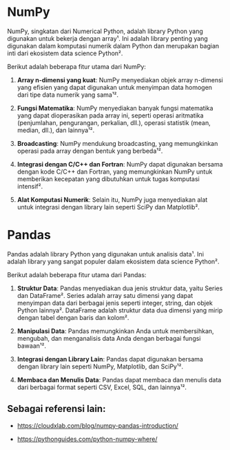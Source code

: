 # NumPy
NumPy, singkatan dari Numerical Python, adalah library Python yang digunakan untuk bekerja dengan array¹. Ini adalah library penting yang digunakan dalam komputasi numerik dalam Python dan merupakan bagian inti dari ekosistem data science Python².

Berikut adalah beberapa fitur utama dari NumPy:

1. **Array n-dimensi yang kuat**: NumPy menyediakan objek array n-dimensi yang efisien yang dapat digunakan untuk menyimpan data homogen dari tipe data numerik yang sama¹².

2. **Fungsi Matematika**: NumPy menyediakan banyak fungsi matematika yang dapat dioperasikan pada array ini, seperti operasi aritmatika (penjumlahan, pengurangan, perkalian, dll.), operasi statistik (mean, median, dll.), dan lainnya¹².

3. **Broadcasting**: NumPy mendukung broadcasting, yang memungkinkan operasi pada array dengan bentuk yang berbeda¹².

4. **Integrasi dengan C/C++ dan Fortran**: NumPy dapat digunakan bersama dengan kode C/C++ dan Fortran, yang memungkinkan NumPy untuk memberikan kecepatan yang dibutuhkan untuk tugas komputasi intensif².

5. **Alat Komputasi Numerik**: Selain itu, NumPy juga menyediakan alat untuk integrasi dengan library lain seperti SciPy dan Matplotlib².

# Pandas

Pandas adalah library Python yang digunakan untuk analisis data¹. Ini adalah library yang sangat populer dalam ekosistem data science Python².

Berikut adalah beberapa fitur utama dari Pandas:

1. **Struktur Data**: Pandas menyediakan dua jenis struktur data, yaitu Series dan DataFrame². Series adalah array satu dimensi yang dapat menyimpan data dari berbagai jenis seperti integer, string, dan objek Python lainnya². DataFrame adalah struktur data dua dimensi yang mirip dengan tabel dengan baris dan kolom².

2. **Manipulasi Data**: Pandas memungkinkan Anda untuk membersihkan, mengubah, dan menganalisis data Anda dengan berbagai fungsi bawaan¹².

3. **Integrasi dengan Library Lain**: Pandas dapat digunakan bersama dengan library lain seperti NumPy, Matplotlib, dan SciPy¹².

4. **Membaca dan Menulis Data**: Pandas dapat membaca dan menulis data dari berbagai format seperti CSV, Excel, SQL, dan lainnya¹².


## Sebagai referensi lain: <br>
- https://cloudxlab.com/blog/numpy-pandas-introduction/

- https://pythonguides.com/python-numpy-where/


